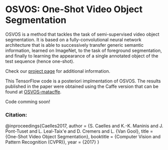 # OSVOS: One-Shot Video Object Segmentation

OSVOS is a method that tackles the task of semi-supervised video object segmentation. It is based on a fully-convolutional neural network architecture that is able to successively transfer generic semantic information, learned on ImageNet, to the task of foreground segmentation, and finally to learning the appearance of a single annotated object of the test sequence (hence one-shot).

Check our [project page](http://www.vision.ee.ethz.ch/~cvlsegmentation/osvos) for additional information.

This TensorFlow code is a posteriori implmentation of OSVOS. The results published in the paper were obtained using the Caffe version that can be found at [OSVOS-matacffe](https://github.com/kmaninis/OSVOS-matcaffe).

Code comming soon!

### Citation:
@inproceedings{Caelles2017,
  author = {S. Caelles and K.-K. Maninis and J. Pont-Tuset and L. Leal-Taix\'e and D. Cremers and L. {Van Gool},
  title = {One-Shot Video Object Segmentation},
  booktitle = {Computer Vision and Pattern Recognition (CVPR)},
  year = {2017}
}
